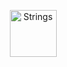 <p align="center">
    <img src="./assets/img/Headers/Strings.svg" height="75px" alt="Strings"  title="Strings">
</p>
<br />
